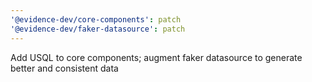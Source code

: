 ```yaml
---
'@evidence-dev/core-components': patch
'@evidence-dev/faker-datasource': patch
---
```


Add USQL to core components; augment faker datasource to generate better and consistent data
